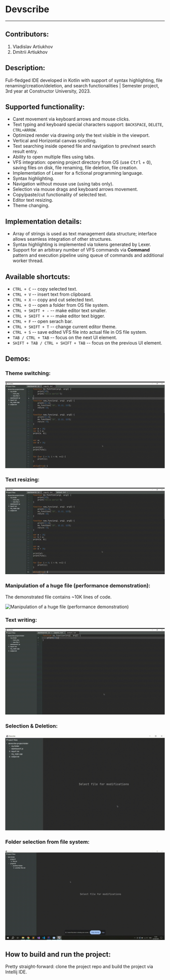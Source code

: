 # Devscribe
---

## Contributors:

1. Vladislav Artiukhov
2. Dmitrii Artiukhov


## Description:

Full-fledged IDE developed in Kotlin with support of syntax highlighting, file renaming/creation/deletion, and search functionalities | Semester project, 3rd year at Constructor University, 2023.


## Supported functionality:
- Caret movement via keyboard arrows and mouse clicks.
- Text typing and keyboard special characters support: `BACKSPACE`, `DELETE`, `CTRL+ARROW`.
- Optimized render via drawing only the text visible in the viewport.
- Vertical and Horizontal canvas scrolling.
- Text searching inside opened file and navigation to prev/next search result entry.
- Ability to open multiple files using tabs.
- VFS integration: opening project directory from OS (use <kbd>Ctrl</kbd> + <kbd>O</kbd>), saving files on disk, file renaming, file deletion, file creation.
- Implementation of Lexer for a fictional programming language.
- Syntax highlighting.
- Navigation without mouse use (using tabs only).
- Selection via mouse drags and keyboard arrows movement.
- Copy/paste/cut functionality of selected text.
- Editor text resizing.
- Theme changing.


## Implementation details:
- Array of strings is used as text management data structure; interface allows seamless integration of other structures.
- Syntax highlighting is implemented via tokens generated by Lexer.
- Support for an arbitrary number of VFS commands via **Command** pattern and execution pipeline using queue of commands and additional worker thread.


## Available shortcuts:
- `CTRL + C` -- copy selected text.
- `CTRL + V` -- insert text from clipboard.
- `CTRL + X` -- copy and cut selected text.
- `CTRL + O` -- open a folder from OS file system.
- `CTRL + SHIFT + -` -- make editor text smaller.
- `CTRL + SHIFT + +` -- make editor text bigger.
- `CTRL + F` -- open serach bar.
- `CTRL + SHIFT + T` -- change current editor theme.
- `CTRL + S` -- save edited VFS file into actual file in OS file system.
- `TAB / CTRL + TAB` -- focus on the next UI element.
- `SHIFT + TAB / CTRL + SHIFT + TAB` -- focus on the previous UI element.


## Demos:

### Theme switching:

![Theme switching](./assets/theme-switching.gif)

### Text resizing:

![Text resizing](./assets/resizing.gif)

### Manipulation of a huge file (performance demonstration):

The demonstrated file contains ~10K lines of code.

![Manipulation of a huge file (performance demonstration)](./assets/huge-file-scrolling-and-manipulation.gif)

### Text writing:

![Text writing](./assets/writing-text.gif)

### Selection & Deletion:

![Selection & Deletion](./assets/selection-and-deletion.gif)

### Folder selection from file system:

![Folder selection from file system](./assets/project-selection.gif)


## How to build and run the project:
Pretty straight-forward: clone the project repo and build the project via Intellij IDE.
